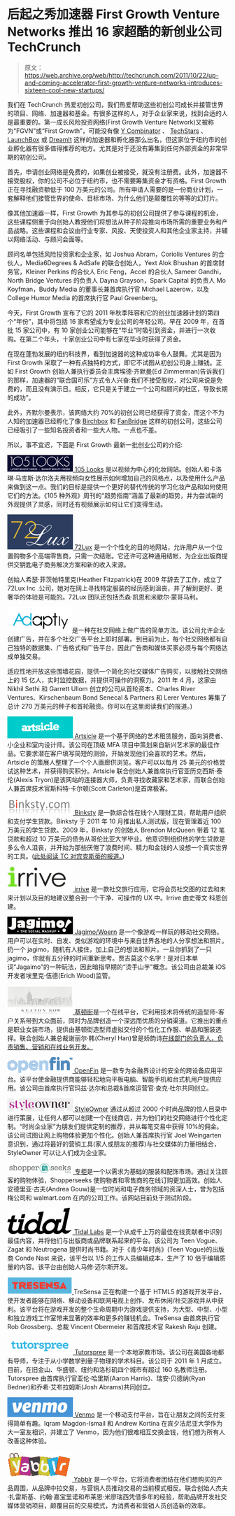 # 后起之秀加速器 First Growth Venture Networks 推出 16 家超酷的新创业公司 TechCrunch

> 原文：<https://web.archive.org/web/http://techcrunch.com/2011/10/22/up-and-coming-accelerator-first-growth-venture-networks-introduces-sixteen-cool-new-startups/>

我们在 TechCrunch 热爱初创公司，我们热爱帮助这些初创公司成长并接管世界的项目、网络、加速器和基金。有很多这样的人，对于企业家来说，找到合适的人是最重要的。第一成长风险投资网络(First Growth Venture Network)又被称为“FGVN”或“First Growth”，可能没有像 [Y Combinator](https://web.archive.org/web/20230204195357/http://www.crunchbase.com/company/y-combinator) 、 [TechStars](https://web.archive.org/web/20230204195357/http://www.crunchbase.com/company/techstars) 、 [LaunchBox](https://web.archive.org/web/20230204195357/http://www.launchboxdigital.com/) 或 [DreamIt](https://web.archive.org/web/20230204195357/http://dreamitventures.com/) 这样的加速器和孵化器那么出名，但这家位于纽约市的创业孵化器有很多值得推荐的地方。尤其是对于还没有筹集到任何外部资金的非常早期的初创公司。

首先，申请创业网络是免费的，如果创业被接受，就没有注册费。此外，加速器不接受股权，你的公司不必位于纽约市，也不需要筹集资金才有资格。First Growth 正在寻找融资额低于 100 万美元的公司。所有申请人需要的是一份商业计划，一套解释他们接管世界的使命、目标市场、为什么他们是颠覆性的等等的幻灯片。

像其他加速器一样，First Growth 为其参与的初创公司提供了参与课程的机会，这些课程侧重于向创始人教授他们将想法从种子阶段推向市场所需的重要业务和产品战略。这些课程和会议由行业专家、风投、天使投资人和其他企业家主持，并辅以网络活动、与顾问会面等。

顾问名单包括风险投资家和企业家，如 Joshua Abram，Coriolis Ventures 的合伙人，Media6Degrees & AdSafe 的联合创始人，Yext Alok Bhushan 的首席财务官，Kleiner Perkins 的合伙人 Eric Feng，Accel 的合伙人 Sameer Gandhi，North Bridge Ventures 的负责人 Dayna Grayson，Spark Capital 的负责人 Mo Koyfman，Buddy Media 的董事长兼首席执行官 Michael Lazerow，以及 College Humor Media 的首席执行官 Paul Greenberg。

今天，First Growth 宣布了它的 2011 年秋季阵容和它的创业加速器计划的第四个“年份”，其中将包括 16 家希望成为专业公司的年轻公司。早在 2009 年，在首批 15 家公司中，有 10 家创业公司能够在“毕业”时吸引到资金，并进行一次收购。在第二个年头，十家创业公司中有七家在毕业时获得了资金。

在现在蓬勃发展的纽约科技界，看到加速器的这种成功率令人鼓舞。尤其是因为 First Growth 采取了一种有点独特的方式，即它不试图从初创公司身上赚钱。正如 First Growth 创始人兼执行委员会主席埃德·齐默曼(Ed Zimmerman)告诉我们的那样，加速器的“联合国可乐”方式令人兴奋:我们不接受股权，对公司来说是免费的，而且没有演示日。相反，它只是关于建立一个公司和顾问的社区，导致长期的成功”。

此外，齐默尔曼表示，该网络大约 70%的初创公司已经获得了资金，而这个不为人知的加速器已经孵化了像 [Birchbox](https://web.archive.org/web/20230204195357/http://www.crunchbase.com/company/birchbox) 和 [FanBridge](https://web.archive.org/web/20230204195357/http://www.crunchbase.com/company/fanbridge) 这样的初创公司，这些公司已经吸引了一些知名投资者和一些大人物。一点也不差。

所以，事不宜迟，下面是 First Growth 最新一批创业公司的介绍:

[![](img/643addd2621b187139c605dfc13525f6.png "105 Looks") ](https://web.archive.org/web/20230204195357/https://techcrunch.com/wp-content/uploads/2011/10/105-looks.png) [105 Looks](https://web.archive.org/web/20230204195357/http://www.105looks.com/) 是以视频为中心的化妆网站。创始人和卡洛琳·马库斯·达尔洛夫用视频向女性展示如何增加自己的风格点，以及使用什么产品来做到这一点。我们的目标是提供一个更好的替代传统的学习化妆产品和如何使用它们的方法。《105 种外观》周刊的“趋势指南”涵盖了最新的趋势，并为尝试新的外观提供了灵感，同时还有视频展示如何让它们变得生动。

[![](img/9198bb20c3d5e808cb282a00a0d676c3.png "72Lux_logo_blue_new") ](https://web.archive.org/web/20230204195357/https://techcrunch.com/wp-content/uploads/2011/10/72lux_logo_blue_new.png) [72Lux](https://web.archive.org/web/20230204195357/http://www.72lux.com/) 是一个个性化的目的地网站，允许用户从一个位置购物多个高端零售商，只需一次结账。它还许可这种通用结帐，为企业出版商提供交钥匙电子商务解决方案和新的收入来源。

创始人希瑟·菲茨帕特里克(Heather Fitzpatrick)在 2009 年辞去了工作，成立了 72Lux Inc .公司，她对在网上寻找特定服装的经历感到沮丧，并了解到更好、更奢华的体验是可能的。72Lux 团队还包括杰森·凯恩和米歇尔·蒙哥马利。

[![](img/0294c2d9d8510e16371e333cca91a136.png "adaptly logo")](https://web.archive.org/web/20230204195357/https://techcrunch.com/wp-content/uploads/2011/10/adaptly-logo.png)是一种在社交网络上做广告的简单方法。该公司允许企业创建广告，并在多个社交广告平台上即时部署。到目前为止，每个社交网络都有自己独特的数据集、广告格式和广告平台，因此广告商和媒体买家必须与每个网络达成单独交易。

适应性地开放这些围墙花园，提供一个简化的社交媒体广告购买，以接触社交网络上的 15 亿人，实时监控数据，并提供可操作的洞察力。2011 年 4 月，这家由 Nikhil Sethi 和 Garrett Ullom 创立的公司从首轮资本、Charles River Ventures、Kirschenbaum Bond Senecal & Partners 和 Lerer Ventures 筹集了总计 270 万美元的种子和首轮融资。你可以在这里阅读我们的报道。)

[![](img/3afd34078609c283f8696fec6600b691.png "Artsicle") ](https://web.archive.org/web/20230204195357/https://techcrunch.com/wp-content/uploads/2011/10/artsicle.png) [Artsicle](https://web.archive.org/web/20230204195357/http://www.artsicle.com/) 是一个基于网络的艺术租赁服务，面向消费者、小企业和室内设计师。该公司在顶级 MFA 项目中策划来自新兴艺术家的最佳作品。它要求潜在客户填写简短的测验，开始发现他们会喜欢的艺术。然后，Artsicle 的策展人整理了一个个人画廊供浏览。客户可以以每月 25 美元的价格尝试这种艺术，并获得购买积分。Artsicle 联合创始人兼首席执行官亚历克西斯·泰伦(Alexis Tryon)是该网站的连接器大师，负责寻找收藏家和艺术家，而联合创始人兼首席技术官斯科特·卡尔顿(Scott Carleton)是首席极客。

[![](img/c1a5bf9639b072e673c06171a296ed0c.png "Screen shot 2011-10-22 at 4.29.59 AM") ](https://web.archive.org/web/20230204195357/https://techcrunch.com/wp-content/uploads/2011/10/screen-shot-2011-10-22-at-4-29-59-am.png) [Binksty](https://web.archive.org/web/20230204195357/https://www.binksty.com/Binksty/Home.html) 是一款综合性在线个人理财工具，帮助用户组织和支付学生贷款。Binksty 于 2011 年 10 月推出私人测试版，现在管理着近 100 万美元的学生贷款。2009 年，Binksty 的创始人 Brendon McQueen 带着 12 笔贷款和超过 10 万美元的债务从哥伦比亚大学毕业。他意识到组织他的学生贷款是多么令人沮丧，并开始为那些厌倦了浪费时间、精力和金钱的人设想一个真实世界的工具。([此处阅读 TC 对宾克斯蒂的报道。](https://web.archive.org/web/20230204195357/https://techcrunch.com/2011/10/06/binksty-wants-to-give-students-a-one-stop-shop-to-manage-and-pay-off-their-college-loans-invites/))

[![](img/0cd7a5eb29d9e9b451122aa265f01df6.png "277179_155258097890718_5142782_n") ](https://web.archive.org/web/20230204195357/https://techcrunch.com/wp-content/uploads/2011/10/277179_155258097890718_5142782_n.jpg) [irrive](https://web.archive.org/web/20230204195357/http://www.irrive.com/) 是一款社交旅行应用，它将会员社交图的过去和未来计划以及目的地建议整合到一个干净、可操作的 UX 中。Irrive 由史蒂文·科恩创建。

[![](img/88e04c2e5b3528d467a5866f961f8c20.png "Screen shot 2011-10-22 at 4.31.50 AM") ](https://web.archive.org/web/20230204195357/https://techcrunch.com/wp-content/uploads/2011/10/screen-shot-2011-10-22-at-4-31-50-am.png) [Jagimo/Woern](https://web.archive.org/web/20230204195357/http://jagimo.com/) 是一个像游戏一样玩的移动社交网络。用户可以在实时、自发、类似游戏的环境中与来自世界各地的人分享想法和照片。扔一个 jagimo，随机有人接住，加上自己的想法和照片。一旦你抓到了一只 jagimo，你就有五分钟的时间重新思考。贾吉莫这个名字！是对日本单词“Jagaimo”的一种玩法，因此暗指早期的“烫手山芋”概念。该公司由总裁兼 iOS 开发者埃里克·伍德(Erich Wood)监管。

[![](img/a3e8ea96404e711506fd5ef7a69f0561.png "Screen shot 2011-10-22 at 4.33.23 AM") ](https://web.archive.org/web/20230204195357/https://techcrunch.com/wp-content/uploads/2011/10/screen-shot-2011-10-22-at-4-33-23-am.png) [基顿街](https://web.archive.org/web/20230204195357/http://keatonrow.com/)是一个在线平台，它利用技术将传统的造型师-客户关系带到大众面前，同时为品牌创造一个深远而优质的分销渠道。它推出的重点是职业女装市场，提供由基顿街造型师虚拟交付的个性化工作服、单品和服装选择。联合创始人兼总裁谢丽尔·韩(Cheryl Han)曾是娇韵诗[在线部门的负责人，负责销售、营销和在线业务开发。](https://web.archive.org/web/20230204195357/http://www.clarinsusa.com/)

[![](img/1bc1a6dbb84c9751b6770e53d4826b7e.png "openfin") ](https://web.archive.org/web/20230204195357/https://techcrunch.com/wp-content/uploads/2011/10/openfin.png) [OpenFin](https://web.archive.org/web/20230204195357/https://www.openf.in/web/index.html) 是一款专为金融界设计的安全的跨设备应用平台。该平台使金融提供商能够轻松地向平板电脑、智能手机和台式机用户提供应用。该公司由首席执行官玛兹·达尔和总裁&首席运营官·查克·杜尔共同创立。

[![](img/fd35575373556048f18f5b0dc2d6e361.png "Screen shot 2011-10-22 at 4.35.47 AM") ](https://web.archive.org/web/20230204195357/https://techcrunch.com/wp-content/uploads/2011/10/screen-shot-2011-10-22-at-4-35-47-am.png) [StyleOwner](https://web.archive.org/web/20230204195357/http://www.styleowner.com/) 通过从超过 2000 个时尚品牌的惊人目录中进行策展，让任何人都可以创建一个在线商店，并为他们的社交网络进行个性化定制。“时尚企业家”为朋友们提供定制的推荐，并从每笔交易中获得 10%的佣金。该公司试图让网上购物体验更加个性化。创始人兼首席执行官 Joel Weingarten 意识到，通过将最好的营销工具(家人或朋友的推荐)与社交媒体的力量相结合，StyleOwner 可以让人们成为企业家。

[![](img/ed053de8785562788a298d0f4ee095e6.png "Screen shot 2011-10-22 at 5.02.29 AM") ](https://web.archive.org/web/20230204195357/https://techcrunch.com/wp-content/uploads/2011/10/screen-shot-2011-10-22-at-5-02-29-am.png) [专柜](https://web.archive.org/web/20230204195357/http://shopperseeks.com/)是一个以需求为基础的服装和配饰市场。通过关注顾客的购物体验，Shopperseeks 使购物者和零售商的在线订购更加高效。创始人安德里亚·古夫(Andrea Gouw)是一位时尚和电子商务领域的资深人士，曾为包括梅公司和 walmart.com 在内的公司工作。该网站目前处于测试阶段。

[![](img/f1a9ff39fcbc031057688fdfc9b6f0ea.png "tidal-logo") ](https://web.archive.org/web/20230204195357/https://techcrunch.com/wp-content/uploads/2011/10/tidal-logo.png) [Tidal Labs](https://web.archive.org/web/20230204195357/http://engagethewave.com/) 是一个从成千上万的最佳在线贡献者中识别最佳内容，并将他们与出版商或品牌联系起来的平台。该公司为 Teen Vogue、Zagat 和 Neutrogena 提供时尚书籍。对于《青少年时尚》(Teen Vogue)的出版商 Conde Nast 来说，该平台以 1/5 的工作人员编辑成本，生产了 10 倍于编辑质量的内容。该平台由创始人马修·迈尔斯开发。

[![](img/240bdab1ae8644a82cd8ad85e4435596.png "TreSensa") ](https://web.archive.org/web/20230204195357/https://techcrunch.com/wp-content/uploads/2011/10/tresensa.png) TreSensa 正在构建一个基于 HTML5 的游戏开发平台，使开发者能够在网络、移动设备和联网电视上创作、发布休闲/社交游戏并从中获利。该平台将在游戏开发的整个生命周期中为游戏提供支持，为大型、中型、小型和独立游戏工作室带来显著的效率和更多的赚钱机会。TreSensa 由首席执行官 Rob Grossberg、总裁 Vincent Obermeier 和首席技术官 Rakesh Raju 创建。

[![](img/58216053140eada601aa18b8c711954f.png "Screen shot 2011-10-22 at 4.37.50 AM") ](https://web.archive.org/web/20230204195357/https://techcrunch.com/wp-content/uploads/2011/10/screen-shot-2011-10-22-at-4-37-50-am.png) [Tutorspree](https://web.archive.org/web/20230204195357/http://www.tutorspree.com/) 是一个本地家教市场。该公司在美国各地都有导师，专注于从小学数学到量子物理的学术科目。该公司于 2011 年 1 月成立。目前，在旧金山、华盛顿、纽约和洛杉矶四个城市有超过 160 名教师注册。Tutorspree 由首席执行官亚伦·哈里斯(Aaron Harris)、瑞安·贝德纳(Ryan Bedner)和乔希·艾布拉姆斯(Josh Abrams)共同创立。

[![](img/39a4683dbc607488f46ac75a63b5e5b3.png "Screen shot 2011-10-22 at 4.40.14 AM") ](https://web.archive.org/web/20230204195357/https://techcrunch.com/wp-content/uploads/2011/10/screen-shot-2011-10-22-at-4-40-14-am.png) [Venmo](https://web.archive.org/web/20230204195357/https://venmo.com/) 是一个移动支付平台，旨在让朋友之间的支付变得简单有趣。Iqram Magdon-Ismail 和 Andrew Kortina 在宾夕法尼亚大学作为大一室友相识，并建立了 Venmo，因为他们很难相互交换金钱，他们想为所有人改善这种体验。

[![](img/98f04b5db6345d29890269a8fb48e50f.png "YabblrLogo") ](https://web.archive.org/web/20230204195357/https://techcrunch.com/wp-content/uploads/2011/10/yabblrlogo.png) [Yabblr](https://web.archive.org/web/20230204195357/http://yabblr.com/) 是一个平台，它将消费者团结在他们想购买的产品周围，从品牌中拉交易，与营销人员推动交易的当前模式相反。联合创始人杰夫·扎雷斯基、约翰·嘉宝里诺和布莱恩·米廖瑞西凭借多年的经验，帮助品牌开发社交媒体营销项目，颠覆目前的交易模式，为消费者和营销人员创造新的效率。